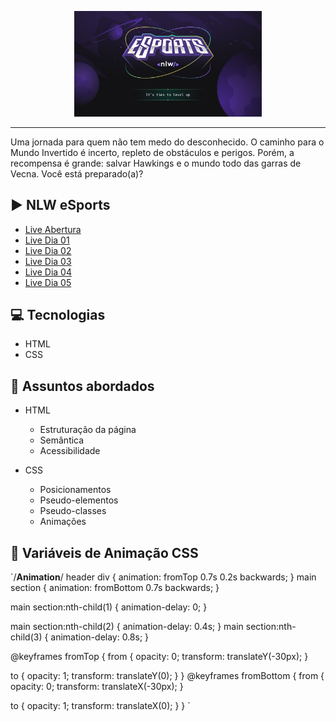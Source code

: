 <p align="center">
    <img width="300" src="./image/eSports.png">
</p>

---

Uma jornada para quem não tem medo do desconhecido. O caminho para o Mundo Invertido é incerto, repleto de obstáculos e perigos. Porém, a recompensa é grande: salvar Hawkings e o mundo todo das garras de Vecna. Você está preparado(a)?

## ▶️ NLW eSports

- [Live Abertura](https://app.rocketseat.com.br/event/nlw-09/explorer/abertura)
- [Live Dia 01](https://app.rocketseat.com.br/event/nlw-09/explorer/aula-1)
- [Live Dia 02](https://app.rocketseat.com.br/event/nlw-09/explorer/aula-2)
- [Live Dia 03](https://app.rocketseat.com.br/event/nlw-09/explorer/aula-3)
- [Live Dia 04](https://app.rocketseat.com.br/event/nlw-09/explorer/aula-4)
- [Live Dia 05](https://app.rocketseat.com.br/event/nlw-09/explorer/aula-5)

## 💻 Tecnologias

- HTML
- CSS

## 💬 Assuntos abordados

- HTML

  - Estruturação da página
  - Semântica
  - Acessibilidade

- CSS
  - Posicionamentos
  - Pseudo-elementos
  - Pseudo-classes
  - Animações

## 🎨 Variáveis de Animação CSS

`/**Animation**/
header div {
animation: fromTop 0.7s 0.2s backwards;
}
main section {
animation: fromBottom 0.7s backwards;
}

main section:nth-child(1) {
animation-delay: 0;
}

main section:nth-child(2) {
animation-delay: 0.4s;
}
main section:nth-child(3) {
animation-delay: 0.8s;
}

@keyframes fromTop {
from {
opacity: 0;
transform: translateY(-30px);
}

to {
opacity: 1;
transform: translateY(0);
}
}
@keyframes fromBottom {
from {
opacity: 0;
transform: translateX(-30px);
}

to {
opacity: 1;
transform: translateX(0);
}
}
`
